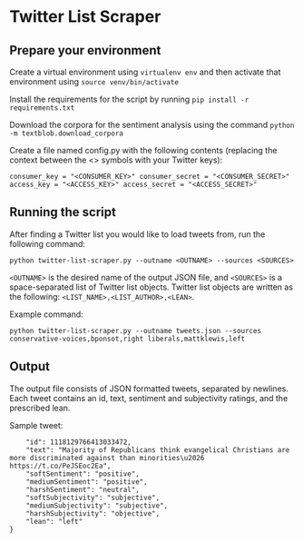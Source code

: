 # Twitter List Scraper

## Prepare your environment

Create a virtual environment using `virtualenv env` and then activate that environment using `source venv/bin/activate`

Install the requirements for the script by running `pip install -r requirements.txt`

Download the corpora for the sentiment analysis using the command `python -m textblob.download_corpora`

Create a file named config.py with the following contents (replacing the context between the <> symbols with your Twitter keys):

`consumer_key = "<CONSUMER_KEY>"
consumer_secret = "<CONSUMER_SECRET>"
access_key = "<ACCESS_KEY>"
access_secret = "<ACCESS_SECRET>"`

## Running the script

After finding a Twitter list you would like to load tweets from, run the following command:

`python twitter-list-scraper.py --outname <OUTNAME> --sources <SOURCES>`

`<OUTNAME>` is the desired name of the output JSON file, and `<SOURCES>` is a space-separated list of Twitter list objects. Twitter list objects are written as the following: `<LIST_NAME>,<LIST_AUTHOR>,<LEAN>`.

Example command:

`python twitter-list-scraper.py --outname tweets.json --sources conservative-voices,bponsot,right liberals,mattklewis,left`

## Output

The output file consists of JSON formatted tweets, separated by newlines. Each tweet contains an id, text, sentiment and subjectivity ratings, and the prescribed lean.

Sample tweet:

```{
    "id": 1118129766413033472,
    "text": "Majority of Republicans think evangelical Christians are more discriminated against than minorities\u2026 https://t.co/PeJSEoc2Ea",
    "softSentiment": "positive",
    "mediumSentiment": "positive",
    "harshSentiment": "neutral",
    "softSubjectivity": "subjective",
    "mediumSubjectivity": "subjective",
    "harshSubjectivity": "objective",
    "lean": "left"
}